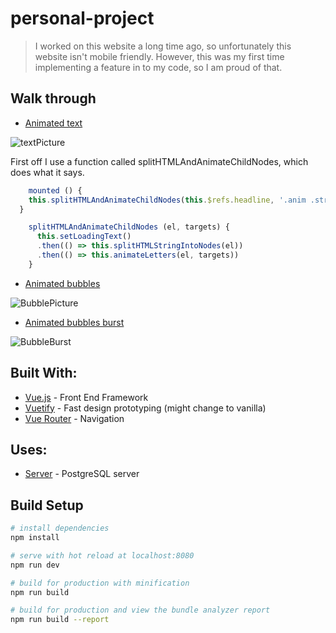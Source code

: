 # personal-project

> I worked on this website a long time ago, so unfortunately this website isn't mobile friendly. However, this was my first time implementing a feature in to my code, so I am proud of that.

## Walk through
* [Animated text](https://github.com/AlexanderCarlston/Personal-Site/blob/master/src/components/AnimatedText.vue)

![textPicture](https://media.giphy.com/media/1ZnG301DuY9DSU1TKg/giphy.gif)

First off I use a function called splitHTMLAndAnimateChildNodes, which does what it says.
``` javascript
    mounted () {
    this.splitHTMLAndAnimateChildNodes(this.$refs.headline, '.anim .str__item')
  }
```
``` javascript
    splitHTMLAndAnimateChildNodes (el, targets) {
      this.setLoadingText()
      .then(() => this.splitHTMLStringIntoNodes(el))
      .then(() => this.animateLetters(el, targets))
    }
```

* [Animated bubbles](https://github.com/AlexanderCarlston/Personal-Site/blob/master/src/App.vue)

![BubblePicture](https://media.giphy.com/media/2t9uOJyJQHxL6URamL/giphy.gif)




* [Animated bubbles burst](https://github.com/AlexanderCarlston/Personal-Site/blob/master/src/App.vue)

![BubbleBurst](https://media.giphy.com/media/dtiBVHJm5VxoL8R6Ir/giphy.gif)













## Built With:
* [Vue.js](https://vuejs.org/) - Front End Framework
* [Vuetify](https://vuetifyjs.com/en/) - Fast design prototyping (might change to vanilla)
* [Vue Router](https://router.vuejs.org/) - Navigation



















## Uses:
* [Server]() - PostgreSQL server













## Build Setup

``` bash
# install dependencies
npm install

# serve with hot reload at localhost:8080
npm run dev

# build for production with minification
npm run build

# build for production and view the bundle analyzer report
npm run build --report
```
